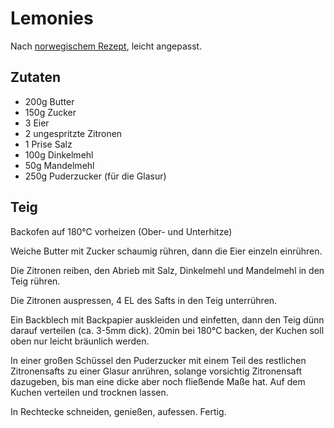 # Lemonies

Nach [norwegischem Rezept](https://www.nrk.no/mat/lemonies-1.15240351), leicht angepasst.

## Zutaten

* 200g Butter
* 150g Zucker
* 3 Eier
* 2 ungespritzte Zitronen
* 1 Prise Salz
* 100g Dinkelmehl
* 50g Mandelmehl
* 250g Puderzucker (für die Glasur)

## Teig

Backofen auf 180°C vorheizen (Ober- und Unterhitze)

Weiche Butter mit Zucker schaumig rühren, dann die Eier einzeln einrühren.

Die Zitronen reiben, den Abrieb mit Salz, Dinkelmehl und Mandelmehl in den Teig rühren.

Die Zitronen auspressen, 4 EL des Safts in den Teig unterrühren.

Ein Backblech mit Backpapier auskleiden und einfetten, dann den Teig dünn darauf verteilen (ca. 3-5mm dick). 20min bei 180°C backen, der Kuchen soll oben nur leicht bräunlich werden.

In einer großen Schüssel den Puderzucker mit einem Teil des restlichen Zitronensafts zu einer Glasur anrühren, solange vorsichtig Zitronensaft dazugeben, bis man eine dicke aber noch fließende Maße hat. Auf dem Kuchen verteilen und trocknen lassen.

In Rechtecke schneiden, genießen, aufessen. Fertig.
